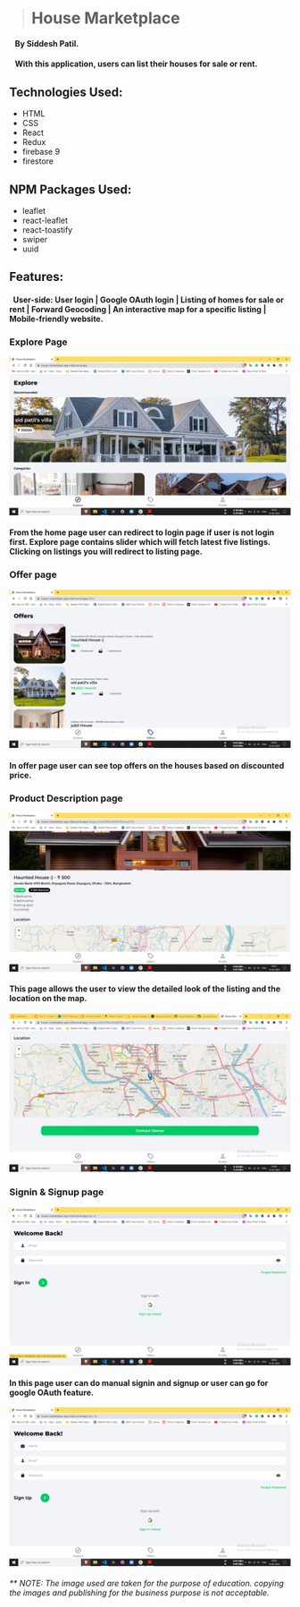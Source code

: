 ># House Marketplace
#### &nbsp;&nbsp;&nbsp;By Siddesh Patil.
#### &nbsp;&nbsp; With this application, users can list their houses for sale or rent.
## Technologies Used:
* HTML
* CSS
* React
* Redux
* firebase 9
* firestore

## NPM Packages Used:
* leaflet
* react-leaflet
* react-toastify
* swiper
* uuid

## Features:
#### &nbsp; User-side: User login | Google OAuth login | Listing of homes for sale or rent | Forward Geocoding | An interactive map for a specific listing | Mobile-friendly website.

### **Explore Page**
![](https://github.com/Coolasid/House-Marketplace-App/blob/master/Images/Explore.png?raw=true)
#### From the home page user can redirect to login page if user is not login first. Explore page contains **slider** which will fetch latest five listings. Clicking on listings you will redirect to listing page.

### **Offer page** 
![](https://github.com/Coolasid/House-Marketplace-App/blob/master/Images/offers.png?raw=true)
#### In offer page user can see top offers on the houses based on discounted price.

### **Product Description page**
![](https://github.com/Coolasid/House-Marketplace-App/blob/master/Images/listing.png?raw=true)

#### This page allows the user to view the detailed look of the listing and the location on the map.

![](https://github.com/Coolasid/House-Marketplace-App/blob/master/Images/map.png?raw=true)

### **Signin & Signup page**
![](https://github.com/Coolasid/House-Marketplace-App/blob/master/Images/signin.png?raw=true)

#### In this page user can do manual signin and signup or user can go for google OAuth feature.

![](https://github.com/Coolasid/House-Marketplace-App/blob/master/Images/signup.png?raw=true)


###### ** NOTE: The image used are taken for the purpose of education. copying the images and publishing for the business purpose is not acceptable.
